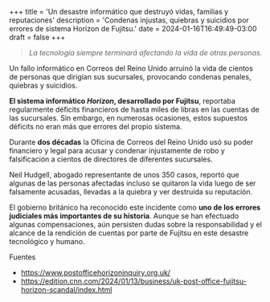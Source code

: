 +++
title = 'Un desastre informático que destruyó vidas, familias y reputaciones'
description = 'Condenas injustas, quiebras y suicidios por errores de sistema Horizon de Fujitsu.'
date = 2024-01-16T16:49:49-03:00
draft = false
+++

> *La tecnología siempre terminará afectando la vida de otras personas.*

Un fallo informático en Correos del Reino Unido arruinó la vida de cientos de personas que dirigían sus sucursales, provocando condenas penales, quiebras y suicidios.

**El sistema informático *Horizon*, desarrollado por Fujitsu**, reportaba regularmente déficits financieros de hasta miles de libras en las cuentas de las sucursales. Sin embargo, en numerosas ocasiones, estos supuestos déficits no eran más que errores del propio sistema.

Durante **dos décadas** la Oficina de Correos del Reino Unido usó su poder financiero y legal para acusar y condenar injustamente de robo y falsificación a cientos de directores de diferentes sucursales.

Neil Hudgell, abogado representante de unos 350 casos, reportó que algunas de las personas afectadas incluso se quitaron la vida luego de ser falsamente acusadas, llevadas a la quiebra y ver destruida su reputación.

El gobierno británico ha reconocido este incidente como **uno de los errores judiciales más importantes de su historia**. Aunque se han efectuado algunas compensaciones, aún persisten dudas sobre la responsabilidad y el alcance de la rendición de cuentas por parte de Fujitsu en este desastre tecnológico y humano.

Fuentes
- https://www.postofficehorizoninquiry.org.uk/
- https://edition.cnn.com/2024/01/13/business/uk-post-office-fujitsu-horizon-scandal/index.html